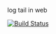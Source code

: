 log tail in web

[![Build Status](https://travis-ci.org/Arugal/log-tail.svg?branch=master)](https://travis-ci.org/Arugal/log-tail)
